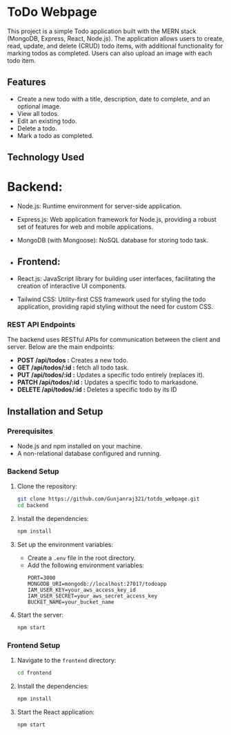 # ToDo Webpage
This project is a simple Todo application built with the MERN stack (MongoDB, Express, React, Node.js). The application allows users to create, read, update, and delete (CRUD) todo items, with additional functionality for marking todos as completed. Users can also upload an image with each todo item.

## Features
- Create a new todo with a title, description, date to complete, and an optional image.
- View all todos.
- Edit an existing todo.
- Delete a todo.
- Mark a todo as completed.

## Technology Used
# Backend:

- Node.js: Runtime environment for server-side application.
- Express.js: Web application framework for Node.js, providing a robust set of features for web and mobile applications.
- MongoDB (with Mongoose): NoSQL database for storing todo task.

- ## Frontend:

- React.js: JavaScript library for building user interfaces, facilitating the creation of interactive UI components.
- Tailwind CSS: Utility-first CSS framework used for styling the todo application, providing rapid styling without the need for custom CSS.


### REST API Endpoints
The backend uses RESTful APIs for communication between the client and server. Below are the main endpoints:

- **POST /api/todos :** Creates a new todo.
- **GET /api/todos/:id :** fetch all todo task.
- **PUT /api/todos/:id  :** Updates a specific todo entirely (replaces it).
- **PATCH  /api/todos/:id :** Updates a specific todo to markasdone.
- **DELETE  /api/todos/:id  :** Deletes a specific todo by its ID

## Installation and Setup

### Prerequisites
- Node.js and npm installed on your machine.
- A non-relational database configured and running.

### Backend Setup
1. Clone the repository:
    ```bash
    git clone https://github.com/Gunjanraj321/totdo_webpage.git
    cd backend
    ```
2. Install the dependencies:
    ```bash
    npm install
    ```
3. Set up the environment variables:
    - Create a `.env` file in the root directory.
    - Add the following environment variables:
      ```env
      PORT=3000
      MONGODB_URI=mongodb://localhost:27017/todoapp
      IAM_USER_KEY=your_aws_access_key_id
      IAM_USER_SECRET=your_aws_secret_access_key
      BUCKET_NAME=your_bucket_name
      ```

4. Start the server:
    ```bash
    npm start
    ```

### Frontend Setup
1. Navigate to the `frontend` directory:
    ```bash
    cd frontend
    ```
2. Install the dependencies:
    ```bash
    npm install
    ```
3. Start the React application:
    ```bash
    npm start
    ```




  
